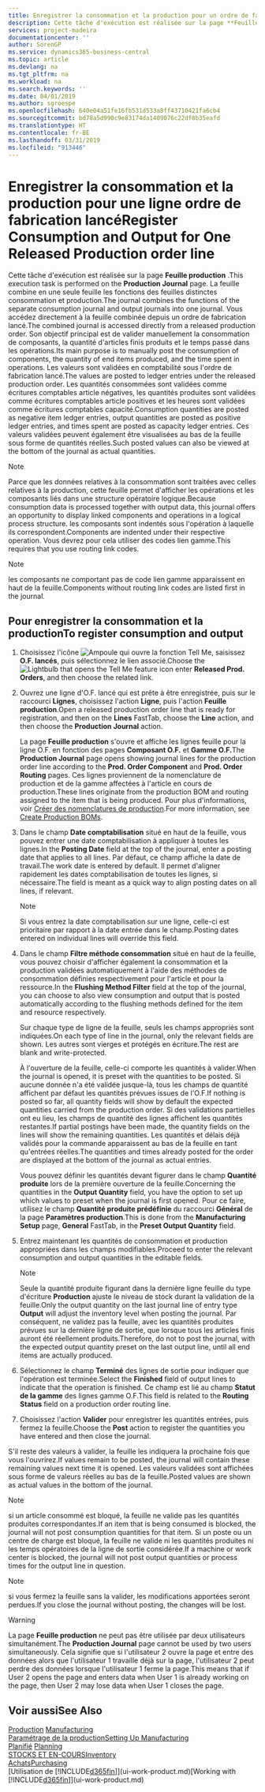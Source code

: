 ```yaml
---
title: Enregistrer la consommation et la production pour un ordre de fabrication | Microsoft Docs
description: Cette tâche d'exécution est réalisée sur la page **Feuille production** . La feuille combine en une seule feuille les fonctions des feuilles distinctes consommation et production. Vous accédez directement à la feuille combinée depuis un ordre de fabrication lancé. Son objectif principal est de valider manuellement la consommation de composants, la quantité d'articles finis produits et le temps passé dans les opérations.
services: project-madeira
documentationcenter: ''
author: SorenGP
ms.service: dynamics365-business-central
ms.topic: article
ms.devlang: na
ms.tgt_pltfrm: na
ms.workload: na
ms.search.keywords: ''
ms.date: 04/01/2019
ms.author: sgroespe
ms.openlocfilehash: 640e04a51fe16fb531d533a8ff43710421fa6cb4
ms.sourcegitcommit: bd78a5d990c9e83174da1409076c22df8b35eafd
ms.translationtype: HT
ms.contentlocale: fr-BE
ms.lasthandoff: 03/31/2019
ms.locfileid: "913446"
---
```

# <a name="register-consumption-and-output-for-one-released-production-order-line"></a><span data-ttu-id="7299d-106">Enregistrer la consommation et la production pour une ligne ordre de fabrication lancé</span><span class="sxs-lookup"><span data-stu-id="7299d-106">Register Consumption and Output for One Released Production order line</span></span>
<span data-ttu-id="7299d-107">Cette tâche d'exécution est réalisée sur la page **Feuille production** .</span><span class="sxs-lookup"><span data-stu-id="7299d-107">This execution task is performed on the **Production Journal** page.</span></span> <span data-ttu-id="7299d-108">La feuille combine en une seule feuille les fonctions des feuilles distinctes consommation et production.</span><span class="sxs-lookup"><span data-stu-id="7299d-108">The journal combines the functions of the separate consumption journal and output journals into one journal.</span></span> <span data-ttu-id="7299d-109">Vous accédez directement à la feuille combinée depuis un ordre de fabrication lancé.</span><span class="sxs-lookup"><span data-stu-id="7299d-109">The combined journal is accessed directly from a released production order.</span></span> <span data-ttu-id="7299d-110">Son objectif principal est de valider manuellement la consommation de composants, la quantité d'articles finis produits et le temps passé dans les opérations.</span><span class="sxs-lookup"><span data-stu-id="7299d-110">Its main purpose is to manually post the consumption of components, the quantity of end items produced, and the time spent in operations.</span></span> <span data-ttu-id="7299d-111">Les valeurs sont validées en comptabilité sous l'ordre de fabrication lancé.</span><span class="sxs-lookup"><span data-stu-id="7299d-111">The values are posted to ledger entries under the released production order.</span></span> <span data-ttu-id="7299d-112">Les quantités consommées sont validées comme écritures comptables article négatives, les quantités produites sont validées comme écritures comptables article positives et les heures sont validées comme écritures comptables capacité.</span><span class="sxs-lookup"><span data-stu-id="7299d-112">Consumption quantities are posted as negative item ledger entries, output quantities are posted as positive ledger entries, and times spent are posted as capacity ledger entries.</span></span> <span data-ttu-id="7299d-113">Ces valeurs validées peuvent également être visualisées au bas de la feuille sous forme de quantités réelles.</span><span class="sxs-lookup"><span data-stu-id="7299d-113">Such posted values can also be viewed at the bottom of the journal as actual quantities.</span></span>  

> [!NOTE]  
>  <span data-ttu-id="7299d-114">Parce que les données relatives à la consommation sont traitées avec celles relatives à la production, cette feuille permet d'afficher les opérations et les composants liés dans une structure opératoire logique.</span><span class="sxs-lookup"><span data-stu-id="7299d-114">Because consumption data is processed together with output data, this journal offers an opportunity to display linked components and operations in a logical process structure.</span></span> <span data-ttu-id="7299d-115">les composants sont indentés sous l'opération à laquelle ils correspondent.</span><span class="sxs-lookup"><span data-stu-id="7299d-115">Components are indented under their respective operation.</span></span> <span data-ttu-id="7299d-116">Vous devrez pour cela utiliser des codes lien gamme.</span><span class="sxs-lookup"><span data-stu-id="7299d-116">This requires that you use routing link codes.</span></span>  

> [!NOTE]  
>  <span data-ttu-id="7299d-117">les composants ne comportant pas de code lien gamme apparaissent en haut de la feuille.</span><span class="sxs-lookup"><span data-stu-id="7299d-117">Components without routing link codes are listed first in the journal.</span></span>  

## <a name="to-register-consumption-and-output"></a><span data-ttu-id="7299d-118">Pour enregistrer la consommation et la production</span><span class="sxs-lookup"><span data-stu-id="7299d-118">To register consumption and output</span></span>  
1.  <span data-ttu-id="7299d-119">Choisissez l'icône ![Ampoule qui ouvre la fonction Tell Me](media/ui-search/search_small.png "Dites-moi ce que vous voulez faire"), saisissez **O.F. lancés**, puis sélectionnez le lien associé.</span><span class="sxs-lookup"><span data-stu-id="7299d-119">Choose the ![Lightbulb that opens the Tell Me feature](media/ui-search/search_small.png "Tell me what you want to do") icon enter **Released Prod. Orders**, and then choose the related link.</span></span>  
2.  <span data-ttu-id="7299d-120">Ouvrez une ligne d'O.F. lancé qui est prête à être enregistrée, puis sur le raccourci **Lignes**, choisissez l'action **Ligne**, puis l'action **Feuille production**.</span><span class="sxs-lookup"><span data-stu-id="7299d-120">Open a released production order line that is ready for registration, and then on the **Lines** FastTab, choose the **Line** action, and then choose the **Production Journal** action.</span></span>  

    <span data-ttu-id="7299d-121">La page **Feuille production** s'ouvre et affiche les lignes feuille pour la ligne O.F. en fonction des pages **Composant O.F.** et **Gamme O.F.**</span><span class="sxs-lookup"><span data-stu-id="7299d-121">The **Production Journal** page opens showing journal lines for the production order line according to the **Prod. Order Component** and **Prod. Order Routing** pages.</span></span> <span data-ttu-id="7299d-122">Ces lignes proviennent de la nomenclature de production et de la gamme affectées à l'article en cours de production.</span><span class="sxs-lookup"><span data-stu-id="7299d-122">These lines originate from the production BOM and routing assigned to the item that is being produced.</span></span> <span data-ttu-id="7299d-123">Pour plus d'informations, voir [Créer des nomenclatures de production](production-how-to-create-routings.md).</span><span class="sxs-lookup"><span data-stu-id="7299d-123">For more information, see [Create Production BOMs](production-how-to-create-routings.md).</span></span>  

3.  <span data-ttu-id="7299d-124">Dans le champ **Date comptabilisation** situé en haut de la feuille, vous pouvez entrer une date comptabilisation à appliquer à toutes les lignes.</span><span class="sxs-lookup"><span data-stu-id="7299d-124">In the **Posting Date** field at the top of the journal, enter a posting date that applies to all lines.</span></span> <span data-ttu-id="7299d-125">Par défaut, ce champ affiche la date de travail.</span><span class="sxs-lookup"><span data-stu-id="7299d-125">The work date is entered by default.</span></span> <span data-ttu-id="7299d-126">Il permet d'aligner rapidement les dates comptabilisation de toutes les lignes, si nécessaire.</span><span class="sxs-lookup"><span data-stu-id="7299d-126">The field is meant as a quick way to align posting dates on all lines, if relevant.</span></span>  

    > [!NOTE]  
    >  <span data-ttu-id="7299d-127">Si vous entrez la date comptabilisation sur une ligne, celle-ci est prioritaire par rapport à la date entrée dans le champ.</span><span class="sxs-lookup"><span data-stu-id="7299d-127">Posting dates entered on individual lines will override this field.</span></span>  

4.  <span data-ttu-id="7299d-128">Dans le champ **Filtre méthode consommation** situé en haut de la feuille, vous pouvez choisir d'afficher également la consommation et la production validées automatiquement à l'aide des méthodes de consommation définies respectivement pour l'article et pour la ressource.</span><span class="sxs-lookup"><span data-stu-id="7299d-128">In the **Flushing Method Filter** field at the top of the journal, you can choose to also view consumption and output that is posted automatically according to the flushing methods defined for the item and resource respectively.</span></span>  

    <span data-ttu-id="7299d-129">Sur chaque type de ligne de la feuille, seuls les champs appropriés sont indiquées.</span><span class="sxs-lookup"><span data-stu-id="7299d-129">On each type of line in the journal, only the relevant fields are shown.</span></span> <span data-ttu-id="7299d-130">Les autres sont vierges et protégés en écriture.</span><span class="sxs-lookup"><span data-stu-id="7299d-130">The rest are blank and write-protected.</span></span>  

    <span data-ttu-id="7299d-131">À l'ouverture de la feuille, celle-ci comporte les quantités à valider.</span><span class="sxs-lookup"><span data-stu-id="7299d-131">When the journal is opened, it is preset with the quantities to be posted.</span></span> <span data-ttu-id="7299d-132">Si aucune donnée n'a été validée jusque-là, tous les champs de quantité affichent par défaut les quantités prévues issues de l'O.F.</span><span class="sxs-lookup"><span data-stu-id="7299d-132">If nothing is posted so far, all quantity fields will show by default the expected quantities carried from the production order.</span></span> <span data-ttu-id="7299d-133">Si des validations partielles ont eu lieu, les champs de quantité des lignes affichent les quantités restantes.</span><span class="sxs-lookup"><span data-stu-id="7299d-133">If partial postings have been made, the quantity fields on the lines will show the remaining quantities.</span></span> <span data-ttu-id="7299d-134">Les quantités et délais déjà validés pour la commande apparaissent au bas de la feuille en tant qu'entrées réelles.</span><span class="sxs-lookup"><span data-stu-id="7299d-134">The quantities and times already posted for the order are displayed at the bottom of the journal as actual entries.</span></span>  

    <span data-ttu-id="7299d-135">Vous pouvez définir les quantités devant figurer dans le champ **Quantité produite** lors de la première ouverture de la feuille.</span><span class="sxs-lookup"><span data-stu-id="7299d-135">Concerning the quantities in the **Output Quantity** field, you have the option to set up which values to preset when the journal is first opened.</span></span> <span data-ttu-id="7299d-136">Pour ce faire, utilisez le champ **Quantité produite prédéfinie** du raccourci **Général** de la page **Paramètres production**.</span><span class="sxs-lookup"><span data-stu-id="7299d-136">This is done from the **Manufacturing Setup** page, **General** FastTab, in the **Preset Output Quantity** field.</span></span>

5.  <span data-ttu-id="7299d-137">Entrez maintenant les quantités de consommation et production appropriées dans les champs modifiables.</span><span class="sxs-lookup"><span data-stu-id="7299d-137">Proceed to enter the relevant consumption and output quantities in the editable fields.</span></span>  

    > [!NOTE]  
    >  <span data-ttu-id="7299d-138">Seule la quantité produite figurant dans la dernière ligne feuille du type d'écriture **Production** ajuste le niveau de stock durant la validation de la feuille.</span><span class="sxs-lookup"><span data-stu-id="7299d-138">Only the output quantity on the last journal line of entry type **Output** will adjust the inventory level when posting the journal.</span></span> <span data-ttu-id="7299d-139">Par conséquent, ne validez pas la feuille, avec les quantités produites prévues sur la dernière ligne de sortie, que lorsque tous les articles finis auront été réellement produits.</span><span class="sxs-lookup"><span data-stu-id="7299d-139">Therefore, do not to post the journal, with the expected output quantity preset on the last output line, until all end items are actually produced.</span></span>  

6.  <span data-ttu-id="7299d-140">Sélectionnez le champ **Terminé** des lignes de sortie pour indiquer que l'opération est terminée.</span><span class="sxs-lookup"><span data-stu-id="7299d-140">Select the **Finished** field of output lines to indicate that the operation is finished.</span></span> <span data-ttu-id="7299d-141">Ce champ est lié au champ **Statut de la gamme** des lignes gamme O.F.</span><span class="sxs-lookup"><span data-stu-id="7299d-141">This field is related to the **Routing Status** field on a production order routing line.</span></span>  
7.  <span data-ttu-id="7299d-142">Choisissez l'action **Valider** pour enregistrer les quantités entrées, puis fermez la feuille.</span><span class="sxs-lookup"><span data-stu-id="7299d-142">Choose the **Post** action to register the quantities you have entered and then close the journal.</span></span>  

<span data-ttu-id="7299d-143">S'il reste des valeurs à valider, la feuille les indiquera la prochaine fois que vous l'ouvrirez.</span><span class="sxs-lookup"><span data-stu-id="7299d-143">If values remain to be posted, the journal will contain these remaining values next time it is opened.</span></span> <span data-ttu-id="7299d-144">Les valeurs validées sont affichées sous forme de valeurs réelles au bas de la feuille.</span><span class="sxs-lookup"><span data-stu-id="7299d-144">Posted values are shown as actual values in the bottom of the journal.</span></span>  

> [!NOTE]  
>  <span data-ttu-id="7299d-145"> si un article consommé est bloqué, la feuille ne valide pas les quantités produites correspondantes.</span><span class="sxs-lookup"><span data-stu-id="7299d-145">If an item that is being consumed is blocked, the journal will not post consumption quantities for that item.</span></span> <span data-ttu-id="7299d-146">Si un poste ou un centre de charge est bloqué, la feuille ne valide ni les quantités produites ni les temps opératoires de la ligne de sortie considérée.</span><span class="sxs-lookup"><span data-stu-id="7299d-146">If a machine or work center is blocked, the journal will not post output quantities or process times for the output line in question.</span></span>  

> [!NOTE]  
>  <span data-ttu-id="7299d-147">si vous fermez la feuille sans la valider, les modifications apportées seront perdues.</span><span class="sxs-lookup"><span data-stu-id="7299d-147">If you close the journal without posting, the changes will be lost.</span></span>  

> [!WARNING]  
>  <span data-ttu-id="7299d-148">La page **Feuille production** ne peut pas être utilisée par deux utilisateurs simultanément.</span><span class="sxs-lookup"><span data-stu-id="7299d-148">The **Production Journal** page cannot be used by two users simultaneously.</span></span> <span data-ttu-id="7299d-149">Cela signifie que si l'utilisateur 2 ouvre la page et entre des données alors que l'utilisateur 1 travaille déjà sur la page, l'utilisateur 2 peut perdre des données lorsque l'utilisateur 1 ferme la page.</span><span class="sxs-lookup"><span data-stu-id="7299d-149">This means that if User 2 opens the page and enters data when User 1 is already working on the page, then User 2 may lose data when User 1 closes the page.</span></span>  

## <a name="see-also"></a><span data-ttu-id="7299d-150">Voir aussi</span><span class="sxs-lookup"><span data-stu-id="7299d-150">See Also</span></span>  
<span data-ttu-id="7299d-151">[Production](production-manage-manufacturing.md)  </span><span class="sxs-lookup"><span data-stu-id="7299d-151">[Manufacturing](production-manage-manufacturing.md)  </span></span>  
[<span data-ttu-id="7299d-152">Paramétrage de la production</span><span class="sxs-lookup"><span data-stu-id="7299d-152">Setting Up Manufacturing</span></span>](production-configure-production-processes.md)  
<span data-ttu-id="7299d-153">[Planifié](production-planning.md)    </span><span class="sxs-lookup"><span data-stu-id="7299d-153">[Planning](production-planning.md)    </span></span>  
[<span data-ttu-id="7299d-154">STOCKS ET EN-COURS</span><span class="sxs-lookup"><span data-stu-id="7299d-154">Inventory</span></span>](inventory-manage-inventory.md)  
[<span data-ttu-id="7299d-155">Achats</span><span class="sxs-lookup"><span data-stu-id="7299d-155">Purchasing</span></span>](purchasing-manage-purchasing.md)  
<span data-ttu-id="7299d-156">[Utilisation de [!INCLUDE[d365fin](includes/d365fin_md.md)]](ui-work-product.md)</span><span class="sxs-lookup"><span data-stu-id="7299d-156">[Working with [!INCLUDE[d365fin](includes/d365fin_md.md)]](ui-work-product.md)</span></span>
